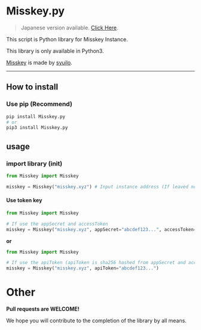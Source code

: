 # Misskey.py

> Japanese version available. [Click Here](README-JP.md).

This script is Python library for Misskey Instance.

This library is only available in Python3.

[Misskey](https://github.com/syuilo/misskey) is made by [syuilo](https://github.com/syuilo).

---

## How to install

### Use pip (Recommend)
```bash
pip install Misskey.py
# or
pip3 install Misskey.py
```

## usage

### import library (init)
```python
from Misskey import Misskey

misskey = Misskey("misskey.xyz") # Input instance address (If leaved no attribute, it sets "misskey.xyz")
```

#### Use token key
```python
from Misskey import Misskey

# If use the appSecret and accessToken
misskey = Misskey("misskey.xyz", appSecret="abcdef123...", accessToken="abcdef123...")
```

**or**

```python
from Misskey import Misskey

# If use the apiToken (apiToken is sha256 hashed from appSecret and accessToken)
misskey = Misskey("misskey.xyz", apiToken="abcdef123...")
```

# Other
**Pull requests are WELCOME!**

We hope you will contribute to the completion of the library by all means.
